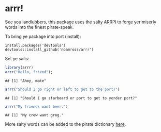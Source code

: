 # arrr!

See you landlubbers, this package uses the salty 
[ARRPI](http://isithackday.com/arrpi.php) to forge yer miserly words into
the finest pirate-speak.

To bring ye package into port (install):

```
install.packages('devtools')
devtools::install_github('noamross/arrr')
```

Set ye sails:


```r
library(arrr)
arrr("Hello, friend");
```

```
## [1] "Ahoy, mate"
```

```r
arrr("Should I go right or left to get to the port?")
```

```
## [1] "Should I go starboard or port to get to yonder port?"
```

```r
arrr("My friends want beer.")
```

```
## [1] "My crew want grog."
```

More salty words can be added to the pirate dictionary [here](http://isithackday.com/hacks/piratedictionary/index.php).
